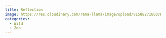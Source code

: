```yaml
---
title: Reflection
image: https://res.cloudinary.com/rama-llama/image/upload/v1588271863/Reflection_c127rr.jpg
categories:
  - Wild
  - Zoo
---
```


